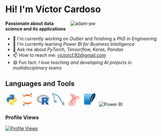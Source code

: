 # Hi! I'm Víctor Cardoso

<p>
  <img align="right" src="https://github.com/Adam-pw/Adam-pw/blob/main/animation_500_kxa883sd.gif" alt="adam-pw" width="300" />
</p>

**Passionate about data science and its applications**

- 🔭 I'm currently working on *Outlier* and finishing a *PhD in Engineering*
- 🌱 I'm currently learning *Power BI for Business Intelligence*
- 💬 Ask me about *PyTorch, Tensorflow, Keras, Pandas*
- 📫 How to reach me: [victorcf.92@gmail.com](mailto:victorcf.92@gmail.com)
- 😄 Fun fact: *I love teaching and developing AI projects in multidisciplinary teams*

## Languages and Tools

<p align="left">
  <img src="https://raw.githubusercontent.com/devicons/devicon/master/icons/python/python-original.svg" alt="Python" width="40" style="margin-right: 5px;"/>
  <img src="https://raw.githubusercontent.com/devicons/devicon/master/icons/jupyter/jupyter-original.svg" alt="Jupyter Notebook" width="40" style="margin-right: 5px;"/>
  <img src="https://raw.githubusercontent.com/devicons/devicon/master/icons/r/r-original.svg" alt="R" width="40" style="margin-right: 5px;"/>
  <img src="https://raw.githubusercontent.com/devicons/devicon/master/icons/mysql/mysql-original.svg" alt="MySQL" width="40" style="margin-right: 5px;"/>
  <img src="https://raw.githubusercontent.com/devicons/devicon/master/icons/microsoftsqlserver/microsoftsqlserver-plain.svg" alt="SQL Server" width="40" style="margin-right: 5px;"/>
  <img src="https://raw.githubusercontent.com/devicons/devicon/master/icons/sqlite/sqlite-original.svg" alt="SQLite" width="40" style="margin-right: 5px;"/>
  <img src="https://upload.wikimedia.org/wikipedia/commons/c/cf/New_Power_BI_Logo.svg" alt="Power BI" width="40" style="margin-right: 5px;"/>
</p>

### Profile Views

[![Profile Views](https://komarev.com/ghpvc/?username=victorpython&style=flat-square)](https://github.com/victorpython)
